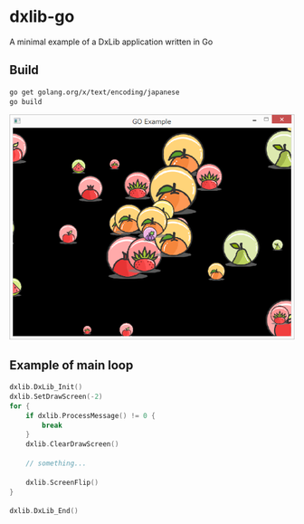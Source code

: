 # dxlib-go
A minimal example of a DxLib application written in Go

## Build
```sh
go get golang.org/x/text/encoding/japanese
go build
```

![ss01](https://raw.githubusercontent.com/wtetsu/dxlib-go/images/ss01.png)

## Example of main loop
```go
dxlib.DxLib_Init()
dxlib.SetDrawScreen(-2)
for {
	if dxlib.ProcessMessage() != 0 {
		break
	}
	dxlib.ClearDrawScreen()

	// something...
	
	dxlib.ScreenFlip()
}

dxlib.DxLib_End()
```
